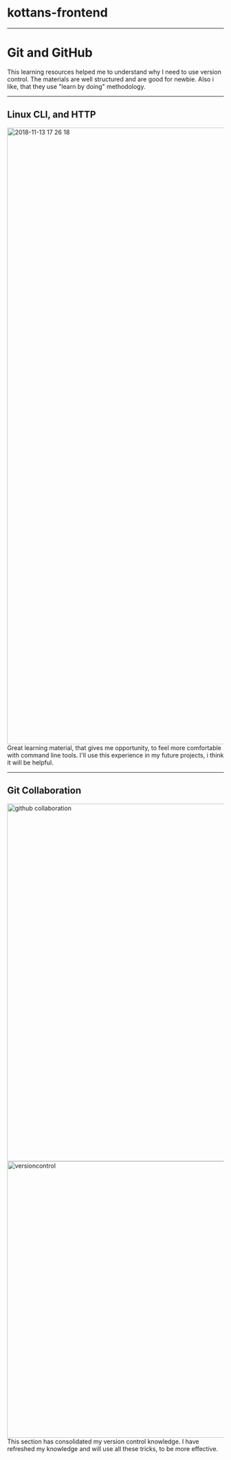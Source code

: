 # kottans-frontend
__________________


# Git and GitHub
This learning resources helped me to understand why I need to use version control. The materials are well structured and are good for newbie. Also i like, that they use "learn by doing" methodology.
________________________________________________________________________


## Linux CLI, and HTTP
[
<img width="1431" alt="2018-11-13 17 26 18" src="https://user-images.githubusercontent.com/44728742/48424153-b2603800-e76a-11e8-817e-057eec3db541.png">
](url)
Great learning material, that gives me opportunity, to feel more comfortable with command line tools.
I'll use this experience in my future projects, i think it will be helpful.
__________________________________________________________________________

## Git Collaboration
<img width="830" alt="github collaboration" src="https://user-images.githubusercontent.com/44728742/48427789-3cf86580-e772-11e8-8cf3-814aa6ce377c.png">
<img width="642" alt="versioncontrol" src="https://user-images.githubusercontent.com/44728742/48427808-47b2fa80-e772-11e8-8218-181e4da32f80.png">
This section has consolidated my version control knowledge. I have refreshed my knowledge and will use all these tricks, to be more effective.
